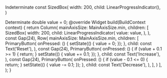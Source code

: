 Indeterminate
const SizedBox(
width: 200,
child: LinearProgressIndicator(),
)

Determinate
double value = 0;
@override
Widget build(BuildContext context) {
return Column(
mainAxisSize: MainAxisSize.min,
children: [
SizedBox(
width: 200,
child: LinearProgressIndicator(
value: value,
),
),
const Gap(24),
Row(
mainAxisSize: MainAxisSize.min,
children: [
PrimaryButton(
onPressed: () {
setState(() {
value = 0;
});
},
child: const Text('Reset'),
),
const Gap(24),
PrimaryButton(
onPressed: () {
if (value + 0.1 >= 1) {
return;
}
setState(() {
value += 0.1;
});
},
child: const Text('Increase'),
),
const Gap(24),
PrimaryButton(
onPressed: () {
if (value - 0.1 <= 0) {
return;
}
setState(() {
value -= 0.1;
});
},
child: const Text('Decrease'),
),
],
)
],
);
}
